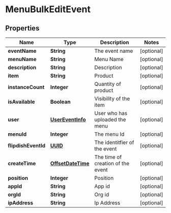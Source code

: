 
# MenuBulkEditEvent

## Properties
Name | Type | Description | Notes
------------ | ------------- | ------------- | -------------
**eventName** | **String** | The event name |  [optional]
**menuName** | **String** | Menu Name |  [optional]
**description** | **String** | Description |  [optional]
**item** | **String** | Product |  [optional]
**instanceCount** | **Integer** | Quantity of product |  [optional]
**isAvailable** | **Boolean** | Visibility of the item |  [optional]
**user** | [**UserEventInfo**](UserEventInfo.md) | User who has uploaded the menu |  [optional]
**menuId** | **Integer** | The menu Id |  [optional]
**flipdishEventId** | [**UUID**](UUID.md) | The identitfier of the event |  [optional]
**createTime** | [**OffsetDateTime**](OffsetDateTime.md) | The time of creation of the event |  [optional]
**position** | **Integer** | Position |  [optional]
**appId** | **String** | App id |  [optional]
**orgId** | **String** | Org id |  [optional]
**ipAddress** | **String** | Ip Address |  [optional]



